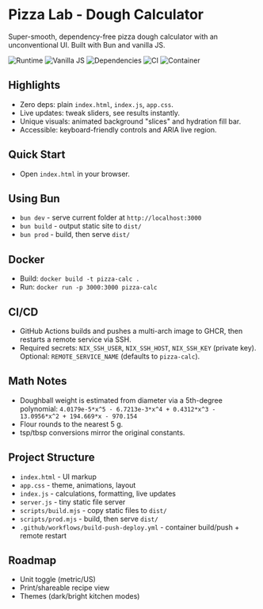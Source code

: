 # Pizza Lab - Dough Calculator

Super-smooth, dependency-free pizza dough calculator with an unconventional UI. Built with Bun and vanilla JS.

![Runtime](https://img.shields.io/badge/Runtime-Bun-000000?logo=bun&logoColor=white&style=for-the-badge)
![Vanilla JS](https://img.shields.io/badge/JS-Vanilla-F7DF1E?logo=javascript&logoColor=000&style=for-the-badge)
![Dependencies](https://img.shields.io/badge/Dependencies-None-brightgreen?style=for-the-badge)
![CI](https://img.shields.io/badge/CI-GitHub_Actions-2088FF?logo=githubactions&logoColor=white&style=for-the-badge)
![Container](https://img.shields.io/badge/Container-Docker-2496ED?logo=docker&logoColor=white&style=for-the-badge)

## Highlights
- Zero deps: plain `index.html`, `index.js`, `app.css`.
- Live updates: tweak sliders, see results instantly.
- Unique visuals: animated background "slices" and hydration fill bar.
- Accessible: keyboard-friendly controls and ARIA live region.

## Quick Start
- Open `index.html` in your browser.

## Using Bun
- `bun dev` - serve current folder at `http://localhost:3000`
- `bun build` - output static site to `dist/`
- `bun prod` - build, then serve `dist/`

## Docker
- Build: `docker build -t pizza-calc .`
- Run: `docker run -p 3000:3000 pizza-calc`

## CI/CD
- GitHub Actions builds and pushes a multi-arch image to GHCR, then restarts a remote service via SSH.
- Required secrets: `NIX_SSH_USER`, `NIX_SSH_HOST`, `NIX_SSH_KEY` (private key). Optional: `REMOTE_SERVICE_NAME` (defaults to `pizza-calc`).

## Math Notes
- Doughball weight is estimated from diameter via a 5th-degree polynomial:
  `4.0179e-5*x^5 - 6.7213e-3*x^4 + 0.4312*x^3 - 13.0956*x^2 + 194.669*x - 970.154`
- Flour rounds to the nearest 5 g.
- tsp/tbsp conversions mirror the original constants.

## Project Structure
- `index.html` - UI markup
- `app.css` - theme, animations, layout
- `index.js` - calculations, formatting, live updates
- `server.js` - tiny static file server
- `scripts/build.mjs` - copy static files to `dist/`
- `scripts/prod.mjs` - build, then serve `dist/`
- `.github/workflows/build-push-deploy.yml` - container build/push + remote restart

## Roadmap
- Unit toggle (metric/US)
- Print/shareable recipe view
- Themes (dark/bright kitchen modes)
